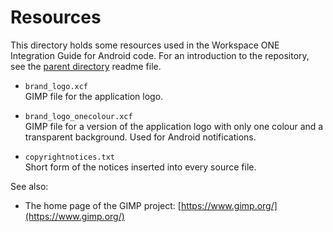 # Resources
This directory holds some resources used in the Workspace ONE Integration Guide
for Android code. For an introduction to the repository, see the
[parent directory](..) readme file.

-   `brand_logo.xcf`  
    GIMP file for the application logo.

-   `brand_logo_onecolour.xcf`  
    GIMP file for a version of the application logo with only one colour and a
    transparent background. Used for Android notifications.

-   `copyrightnotices.txt`  
    Short form of the notices inserted into every source file.

See also:

-   The home page of the GIMP project:
    [https://www.gimp.org/](https://www.gimp.org/)
